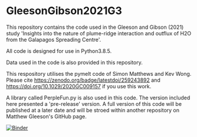 # GleesonGibson2021G3
This repository contains the code used in the Gleeson and Gibson (2021) study 'Insights into the nature of plume-ridge interaction and outflux of H2O from the Galapagos Spreading Centre'.

All code is designed for use in Python3.8.5.

Data used in the code is also provided in this repository.

This respository utilises the pymelt code of Simon Matthews and Kev Wong. Please cite https://zenodo.org/badge/latestdoi/259243892 and https://doi.org/10.1029/2020GC009157 if you use this work.

A library called PerpleFun.py is also used in this code. The version included here presented a 'pre-release' version. A full version of this code will be published at a later date and will be stroed within another repository on Matthew Gleeson's GitHub page.

[![Binder](https://mybinder.org/badge_logo.svg)](https://mybinder.org/v2/gh/gleesonm1/GleesonGibson2021G3/HEAD)

